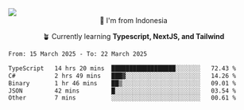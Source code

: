 
<img align = "center" src="https://readme-typing-svg.herokuapp.com?font=Fira+Code&size=25&pause=1000&color=00F713&center=true&vCenter=true&random=false&width=850&height=70&lines=Hi+There+%F0%9F%91%8B%2C+Im+Julian+Caesar;"/>
<br>

<div align = "center">
  📌 I'm from Indonesia
  
  🪴 Currently learning **Typescript, NextJS, and Tailwind**
</div>

<!--START_SECTION:waka-->

```txt
From: 15 March 2025 - To: 22 March 2025

TypeScript   14 hrs 20 mins  ██████████████████░░░░░░░   72.43 %
C#           2 hrs 49 mins   ███▓░░░░░░░░░░░░░░░░░░░░░   14.26 %
Binary       1 hr 46 mins    ██▒░░░░░░░░░░░░░░░░░░░░░░   09.01 %
JSON         42 mins         █░░░░░░░░░░░░░░░░░░░░░░░░   03.54 %
Other        7 mins          ░░░░░░░░░░░░░░░░░░░░░░░░░   00.61 %
```

<!--END_SECTION:waka-->
